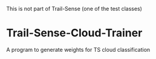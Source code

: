 This is not part of Trail-Sense (one of the test classes)

# Trail-Sense-Cloud-Trainer
 A program to generate weights for TS cloud classification
